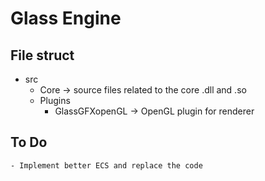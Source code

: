 # Glass Engine

## File struct
 - src
    - Core -> source files related to the core .dll and .so
    - Plugins
        - GlassGFXopenGL -> OpenGL plugin for renderer

## To Do
    - Implement better ECS and replace the code